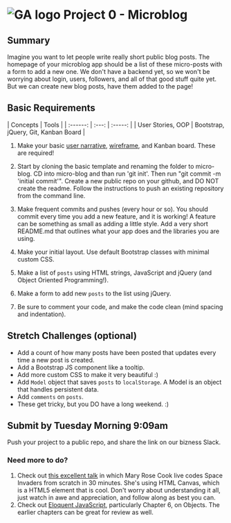 # ![GA logo](https://ga-dash.s3.amazonaws.com/production/assets/logo-9f88ae6c9c3871690e33280fcf557f33.png) Project 0 - Microblog

## Summary

Imagine you want to let people write really short public blog posts. The homepage of your microblog app should be a list of these micro-posts with a form to add a new one. We don't have a backend yet, so we won't be worrying about login, users, followers, and all of that good stuff quite yet. But we can create new blog posts, have them added to the page!

## Basic Requirements

| Concepts | Tools |
| :------: | :---: | :-----: |
| User Stories, OOP | Bootstrap, jQuery, Git, Kanban Board |

1. Make your basic <a href="https://en.wikipedia.org/wiki/User_story">user narrative</a>, <a href="http://www.re-vision.com/webwork/p27wireframes/drawing_small.jpg">wireframe</a>, and Kanban board. These are required!
2. Start by cloning the basic template and renaming the folder to micro-blog. CD into micro-blog and than run 'git init'. Then run "git commit -m 'initial commit'". Create a new public repo on your github, and DO NOT create the readme. Follow the instructions to push an existing repository from the command line.

3. Make frequent commits and pushes (every hour or so). You should commit every time you add a new feature, and it is working! A feature can be something as small as adding a little style. Add a very short README.md that outlines what your app does and the libraries you are using.
3. Make your initial layout. Use default Bootstrap classes with minimal custom CSS.
4. Make a list of `posts` using HTML strings, JavaScript and jQuery (and Object Oriented Programming!).
5. Make a form to add new `posts` to the list using jQuery.
6. Be sure to comment your code, and make the code clean (mind spacing and indentation).

## Stretch Challenges (optional)

* Add a count of how many posts have been posted that updates every time a new post is created.
* Add a Bootstrap JS component like a tooltip.
* Add more custom CSS to make it very beautiful :)
* Add `Model` object that saves `posts` to `localStorage`. A Model is an object that handles persistent data.
* Add `comments` on `posts`.
* These get tricky, but you DO have a long weekend. :)

## Submit by Tuesday Morning 9:09am

Push your project to a public repo, and share the link on our bizness Slack. 


### Need more to do?
1. Check out [this excellent talk](https://vimeo.com/105955605) in which Mary Rose Cook live codes Space Invaders from scratch in 30 minutes. She's using HTML Canvas, which is a HTML5 element that is cool. Don't worry about understanding it all, just watch in awe and appreciation, and follow along as best you can. 
2. Check out [Eloquent JavaScript](http://eloquentjavascript.net/06_object.html), particularly Chapter 6, on Objects. The earlier chapters can be great for review as well. 
